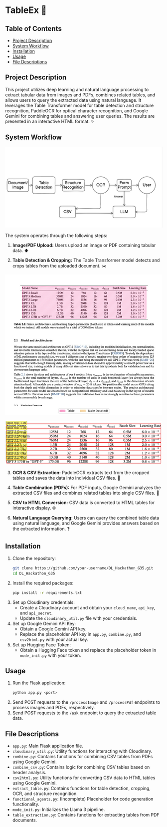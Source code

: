 # TableEx 📑

## Table of Contents

- [Project Description](#project-description)
- [System Workflow](#system-workflow)
- [Installation](#installation)
- [Usage](#usage)
- [File Descriptions](#file-descriptions)


## Project Description

This project utilizes deep learning and natural language processing to extract tabular data from images and PDFs, combines related tables, and allows users to query the extracted data using natural language.  It leverages the Table Transformer model for table detection and structure recognition, PaddleOCR for optical character recognition, and Google Gemini for combining tables and answering user queries.  The results are presented in an interactive HTML format. ✨

## System Workflow

![arch](images_assets/img2.jpg)

The system operates through the following steps:

1. **Image/PDF Upload:** Users upload an image or PDF containing tabular data. ⬆️

2. **Table Detection & Cropping:** The Table Transformer model detects and crops tables from the uploaded document. ✂️

![table](images_assets/img3.jpg)

![table-cells](images_assets/img4.jpg)
    
3. **OCR & CSV Extraction:** PaddleOCR extracts text from the cropped tables and saves the data into individual CSV files. 📄
    
6. **Table Combination (PDFs):** For PDF inputs, Google Gemini analyzes the extracted CSV files and combines related tables into single CSV files. 🔗
    
7. **CSV to HTML Conversion:**  CSV data is converted to HTML tables for interactive display. 🌐
    
8. **Natural Language Querying:** Users can query the combined table data using natural language, and Google Gemini provides answers based on the extracted information.  ❓
    

## Installation

1. Clone the repository:
   ```bash
   git clone https://github.com/your-username/DL_Hackathon_G35.git
   cd DL_Hackathon_G35
   ```
2. Install the required packages:
   ```bash
   pip install -r requirements.txt
   ```
3. Set up Cloudinary credentials:
   - Create a Cloudinary account and obtain your `cloud_name`, `api_key`, and `api_secret`.
   - Update the `cloudinary_util.py` file with your credentials.
4. Set up Google Gemini API Key:
   - Obtain a Google Gemini API key.
   - Replace the placeholder API key in `app.py`, `combine.py`, and `csv2html.py` with your actual key.
5. Set up Hugging Face Token:
   - Obtain a Hugging Face token and replace the placeholder token in `mode_init.py` with your token.

## Usage

1. Run the Flask application:
   ```bash
   python app.py <port>
   ```
2. Send POST requests to the `/processImage` and `/processPdf` endpoints to process images and PDFs, respectively.
3. Send POST requests to the `/ask` endpoint to query the extracted table data.


## File Descriptions

- `app.py`: Main Flask application file.
- `cloudinary_util.py`: Utility functions for interacting with Cloudinary.
- `combine.py`: Contains functions for combining CSV tables from PDFs using Google Gemini.
- `combine_csv.py`:  Contains logic for combining CSV tables based on header analysis.
- `csv2html.py`: Utility functions for converting CSV data to HTML tables using Google Gemini.
- `extract_table.py`: Contains functions for table detection, cropping, OCR, and structure recognition.
- `functional_agents.py`:  (Incomplete) Placeholder for code generation functionality.
- `mode_init.py`: Initializes the Llama 3 pipeline.
- `table_extraction.py`: Contains functions for extracting tables from PDF documents. 
